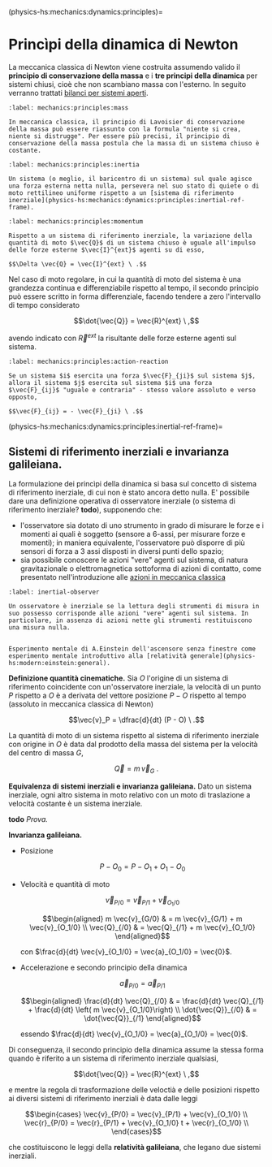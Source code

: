(physics-hs:mechanics:dynamics:principles)=
# Princìpi della dinamica di Newton

La meccanica classica di Newton viene costruita assumendo valido il **principio di conservazione della massa** e i **tre principi della dinamica** per sistemi chiusi, cioè che non scambiano massa con l'esterno. In seguito verranno trattati [bilanci per sistemi aperti](physics-hs:mechanics:dynamics:eom:open).

```{prf:axiom} Principio di conservazione della massa
:label: mechanics:principles:mass

In meccanica classica, il principio di Lavoisier di conservazione della massa può essere riassunto con la formula "niente si crea, niente si distrugge". Per essere più precisi, il principio di conservazione della massa postula che la massa di un sistema chiuso è costante.
```

```{prf:axiom} Primo principio - principio di inerzia
:label: mechanics:principles:inertia

Un sistema (o meglio, il baricentro di un sistema) sul quale agisce una forza esterna netta nulla, persevera nel suo stato di quiete o di moto rettilineo uniforme rispetto a un [sistema di riferimento inerziale](physics-hs:mechanics:dynamics:principles:inertial-ref-frame).
```

```{prf:axiom} Secondo principio - bilancio della quantità di moto per sistemi chiusi
:label: mechanics:principles:momentum

Rispetto a un sistema di riferimento inerziale, la variazione della quantità di moto $\vec{Q}$ di un sistema chiuso è uguale all'impulso delle forze esterne $\vec{I}^{ext}$ agenti su di esso,

$$\Delta \vec{Q} = \vec{I}^{ext} \ .$$
```

Nel caso di moto regolare, in cui la quantità di moto del sistema è una grandezza continua e differenziabile rispetto al tempo, il secondo principio può essere scritto in forma differenziale, facendo tendere a zero l'intervallo di tempo considerato

$$\dot{\vec{Q}} = \vec{R}^{ext} \ ,$$

avendo indicato con $\vec{R}^{ext}$ la risultante delle forze esterne agenti sul sistema.

```{prf:axiom} Terzo principio - principio di azione-reazione
:label: mechanics:principles:action-reaction

Se un sistema $i$ esercita una forza $\vec{F}_{ji}$ sul sistema $j$, allora il sistema $j$ esercita sul sistema $i$ una forza $\vec{F}_{ij}$ "uguale e contraria" - stesso valore assoluto e verso opposto,

$$\vec{F}_{ij} = - \vec{F}_{ji} \ .$$

```

<!--
**todo** **Osservazioni**
- sistema di riferimento inerziale e invarianza galileiana
- sistemi aperti e sistemi chiusi: sottolineare la validità di $\Delta \vec{Q} = \vec{I}^{ext}$ solo per sistemi chiusi, mentre per sistemi aperti è necessario un termine di flusso della quantità meccanica. Riferimento alla meccanica dei fluidi
-->

(physics-hs:mechanics:dynamics:principles:inertial-ref-frame)=
## Sistemi di riferimento inerziali e invarianza galileiana.
La formulazione dei princìpi della dinamica si basa sul concetto di sistema di riferimento inerziale, di cui non è stato ancora detto nulla.
E' possibile dare una definizione operativa di osservatore inerziale (o sistema di riferimento inerziale? **todo**), supponendo che:
- l'osservatore sia dotato di uno strumento in grado di misurare le forze e i momenti ai quali è soggetto (sensore a 6-assi, per misurare forze e momenti); in maniera equivalente, l'osservatore può disporre di più sensori di forza a 3 assi disposti in diversi punti dello spazio;
- sia possibile conoscere le azioni "vere" agenti sul sistema, di natura gravitazionale o elettromagnetica sottoforma di azioni di contatto, come presentato nell'introduzione alle [azioni in meccanica classica](physics-hs:mechanics:actions)

```{prf:definition} Osservatore inerziale
:label: inertial-observer

Un osservatore è inerziale se la lettura degli strumenti di misura in suo possesso corrisponde alle azioni "vere" agenti sul sistema. In particolare, in assenza di azioni nette gli strumenti restituiscono una misura nulla.
```

```{prf:example} Sistemi inerziali, azioni vere e relatività generale

Esperimento mentale di A.Einstein dell'ascensore senza finestre come esperimento mentale introduttivo alla [relatività generale](physics-hs:modern:einstein:general).

```

**Definizione quantità cinematiche.**
Sia $O$ l'origine di un sistema di riferimento coincidente con un'osservatore inerziale, la velocità di un punto $P$ rispetto a $O$ è a derivata del vettore posizione $P - O$ rispetto al tempo (assoluto in meccanica classica di Newton)

$$\vec{v}_P = \dfrac{d}{dt} (P - O) \ .$$

La quantità di moto di un sistema rispetto al sistema di riferimento inerziale con origine in $O$ è data dal prodotto della massa del sistema per la velocità del centro di massa $G$,

$$\vec{Q} = m \, \vec{v}_G \ .$$

**Equivalenza di sistemi inerziali e invarianza galileiana.**
Dato un sistema inerziale, ogni altro sistema in moto relativo con un moto di traslazione a velocità costante è un sistema inerziale.

**todo** *Prova.*

**Invarianza galileiana.**
- Posizione
  
  $$P - O_0 = P - O_1 + O_1 - O_0$$

- Velocità e quantità di moto
  
  $$\vec{v}_{P/0} = \vec{v}_{P/1} + \vec{v}_{O_1/0}$$

  $$\begin{aligned}
    m \vec{v}_{G/0} & = m \vec{v}_{G/1} + m \vec{v}_{O_1/0} \\
       \vec{Q}_{/0} & = \vec{Q}_{/1} + m \vec{v}_{O_1/0}
  \end{aligned}$$

  con $\frac{d}{dt} \vec{v}_{O_1/0} = \vec{a}_{O_1/0} = \vec{0}$.

- Accelerazione e secondo principio della dinamica

  $$\vec{a}_{P/0} = \vec{a}_{P/1}$$

  $$\begin{aligned}
    \frac{d}{dt} \vec{Q}_{/0} & = \frac{d}{dt} \vec{Q}_{/1} + \frac{d}{dt} \left( m \vec{v}_{O_1/0}\right) \\
    \dot{\vec{Q}}_{/0} & = \dot{\vec{Q}}_{/1}
  \end{aligned}$$

  essendo $\frac{d}{dt} \vec{v}_{O_1/0} = \vec{a}_{O_1/0} = \vec{0}$.

Di conseguenza, il secondo principio della dinamica assume la stessa forma quando è riferito a un sistema di riferimento inerziale qualsiasi,

$$\dot{\vec{Q}} = \vec{R}^{ext} \ ,$$

e mentre la regola di trasformazione delle veloctià e delle posizioni rispetto ai diversi sistemi di riferimento inerziali è data dalle leggi

$$\begin{cases}
  \vec{v}_{P/0} = \vec{v}_{P/1} + \vec{v}_{O_1/0} \\
  \vec{r}_{P/0} = \vec{r}_{P/1} + \vec{v}_{O_1/0} t + \vec{r}_{O_1/0} \\
\end{cases}$$

che costituiscono le leggi della **relatività galileiana**, che legano due sistemi inerziali.


